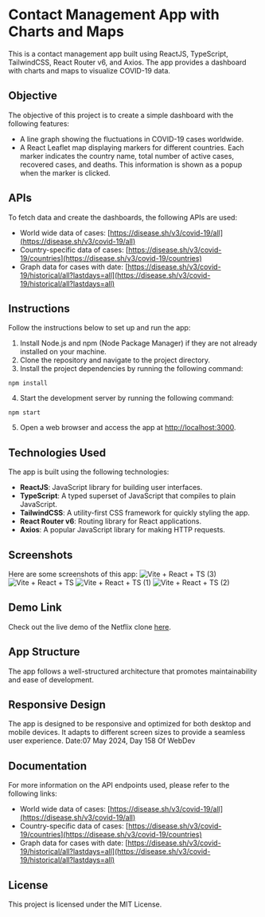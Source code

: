 # Contact Management App with Charts and Maps

This is a contact management app built using ReactJS, TypeScript, TailwindCSS, React Router v6, and Axios. The app provides a dashboard with charts and maps to visualize COVID-19 data.

## Objective

The objective of this project is to create a simple dashboard with the following features:

- A line graph showing the fluctuations in COVID-19 cases worldwide.
- A React Leaflet map displaying markers for different countries. Each marker indicates the country name, total number of active cases, recovered cases, and deaths. This information is shown as a popup when the marker is clicked.

## APIs

To fetch data and create the dashboards, the following APIs are used:

- World wide data of cases: [https://disease.sh/v3/covid-19/all](https://disease.sh/v3/covid-19/all)
- Country-specific data of cases: [https://disease.sh/v3/covid-19/countries](https://disease.sh/v3/covid-19/countries)
- Graph data for cases with date: [https://disease.sh/v3/covid-19/historical/all?lastdays=all](https://disease.sh/v3/covid-19/historical/all?lastdays=all)

## Instructions

Follow the instructions below to set up and run the app:

1. Install Node.js and npm (Node Package Manager) if they are not already installed on your machine.
2. Clone the repository and navigate to the project directory.
3. Install the project dependencies by running the following command:

```
npm install
```

4. Start the development server by running the following command:

```
npm start
```

5. Open a web browser and access the app at [http://localhost:3000](http://localhost:3000).

## Technologies Used

The app is built using the following technologies:

- **ReactJS**: JavaScript library for building user interfaces.
- **TypeScript**: A typed superset of JavaScript that compiles to plain JavaScript.
- **TailwindCSS**: A utility-first CSS framework for quickly styling the app.
- **React Router v6**: Routing library for React applications.
- **Axios**: A popular JavaScript library for making HTTP requests.

## Screenshots

Here are some screenshots of this app:
![Vite + React + TS (3)](https://github.com/Milan-98/Taiyo.Ai-Project/assets/114464208/01375c73-2b22-4ef6-863a-5970e04f67a4)
![Vite + React + TS](https://github.com/Milan-98/Taiyo.Ai-Project/assets/114464208/c5dbad9e-413a-4af0-8dc1-7bd4a28d1e02)
![Vite + React + TS (1)](https://github.com/Milan-98/Taiyo.Ai-Project/assets/114464208/e33de6ba-cd6e-4a30-a4d8-2c5b476a6895)
![Vite + React + TS (2)](https://github.com/Milan-98/Taiyo.Ai-Project/assets/114464208/c479a856-fbde-401b-aada-e9e0fc0fe810)

## Demo Link

Check out the live demo of the Netflix clone [here](https://taiyo-ai-project.netlify.app/).

## App Structure

The app follows a well-structured architecture that promotes maintainability and ease of development.

## Responsive Design

The app is designed to be responsive and optimized for both desktop and mobile devices. It adapts to different screen sizes to provide a seamless user experience.
Date:07 May 2024, Day 158 Of WebDev

## Documentation

For more information on the API endpoints used, please refer to the following links:

- World wide data of cases: [https://disease.sh/v3/covid-19/all](https://disease.sh/v3/covid-19/all)
- Country-specific data of cases: [https://disease.sh/v3/covid-19/countries](https://disease.sh/v3/covid-19/countries)
- Graph data for cases with date: [https://disease.sh/v3/covid-19/historical/all?lastdays=all](https://disease.sh/v3/covid-19/historical/all?lastdays=all)

## License

This project is licensed under the MIT License.
